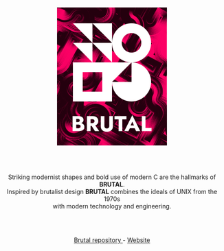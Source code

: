 <br/>
<br/>
<br/>

<p align="center">
  <img width="256" src="./profile/logo.png">
</p>

<br/>
<br/>

<p align="center">
  Striking modernist shapes and bold use of modern C are the hallmarks of <b>BRUTAL</b>.<br>
  Inspired by brutalist design <b>BRUTAL</b> combines the ideals of UNIX from the 1970s<br> with modern technology and engineering.
</p>

<br/>
<br/>

<p align="center">
    <a href="https://github.com/brutal-org/brutal/">
        Brutal repository
    </a>
    - 
    <a href="https://brutal.smnx.sh/">
        Website 
    </a>
</p>

<br/>
<br/>
<br/>
